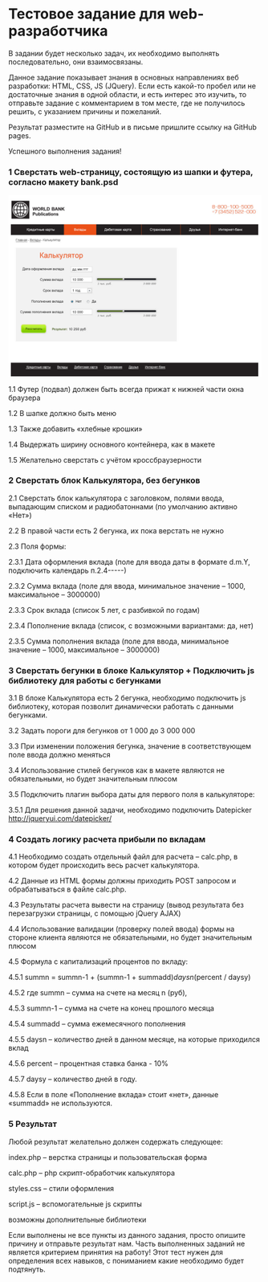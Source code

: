 Тестовое задание для web-разработчика
==========================================


В задании будет несколько задач, их необходимо выполнять последовательно, они взаимосвязаны.

Данное задание показывает знания в основных направлениях веб разработки: HTML, CSS, JS (JQuery). Если есть какой-то пробел или не достаточные знания в одной области, и есть интерес это изучить, то отправьте задание с комментарием в том месте, где не получилось решить, с указанием причины и пожеланий.

Результат разместите на GitHub и в письме пришлите ссылку на GitHub pages.

Успешного выполнения задания!

### 1	Сверстать web-страницу, состоящую из шапки и футера, согласно макету bank.psd
![](bank.jpg)

1.1 Футер (подвал) должен быть всегда прижат к нижней части окна браузера

1.2 В шапке должно быть меню

1.3 Также добавить «хлебные крошки»

1.4 Выдержать ширину основного контейнера, как в макете

1.5 Желательно сверстать с учётом кроссбраузерности

### 2 Сверстать блок Калькулятора, без бегунков

2.1 Сверстать блок калькулятора с заголовком, полями ввода, выпадающим списком и радиобатоннами (по умолчанию активно «Нет»)

2.2 В правой части есть 2 бегунка, их пока верстать не нужно

2.3 Поля формы:

2.3.1 Дата оформления вклада (поле для ввода даты в формате d.m.Y, подключить календарь п.2.4-----)
 	
2.3.2 Сумма вклада (поле для ввода, минимальное значение – 1000, максимальное – 3000000)

2.3.3 Срок вклада (список 5 лет, с разбивкой по годам)

2.3.4 Пополнение вклада (список, с возможными вариантами: да, нет)

2.3.5 Сумма пополнения вклада (поле для ввода, минимальное значение – 1000, максимальное – 3000000)

### 3	Сверстать бегунки в блоке Калькулятор + Подключить js библиотеку для работы с бегунками

3.1 В блоке Калькулятора есть 2 бегунка, необходимо подключить js библиотеку, которая позволит динамически работать с данными бегунками.

3.2 Задать пороги для бегунков от 1 000 до 3 000 000

3.3 При изменении положения бегунка, значение в соответствующем поле ввода должно меняться

3.4 Использование стилей бегунков как в макете являются не обязательными, но будет значительным плюсом

3.5	Подключить плагин выбора даты для первого поля в калькуляторе:

3.5.1 Для решения данной задачи, необходимо подключить Datepicker http://jqueryui.com/datepicker/

### 4	Создать логику расчета прибыли по вкладам

4.1 Необходимо создать отдельный файл для расчета – calc.php, в котором будет происходить весь расчет калькулятора.

4.2 Данные из HTML формы должны приходить POST запросом и обрабатываться в файле calc.php.

4.3 Результаты расчета вывести на страницу (вывод результата без перезагрузки страницы, с помощью jQuery AJAX)
 	
4.4 Использование валидации (проверку полей ввода) формы на стороне клиента являются не обязательными, но будет значительным плюсом

4.5 Формула с капитализаций процентов по вкладу:

4.5.1 summn = summn-1 + (summn-1 + summadd)*daysn*(percent / daysy)

4.5.2 где summn – сумма на счете на месяц n (руб),

4.5.3 summn-1 – сумма на счете на конец прошлого месяца

4.5.4 summadd – сумма ежемесячного пополнения

4.5.5 daysn – количество дней в данном месяце, на которые приходился вклад

4.5.6 percent – процентная ставка банка - 10%

4.5.7 daysy – количество дней в году.

4.5.8 Если в поле «Пополнение вклада» стоит «нет», данные «summadd» не используются.

### 5 Результат

Любой результат желательно должен содержать следующее:

 index.php – верстка страницы и пользовательская форма
 
 calc.php – php скрипт-обработчик калькулятора
 
 styles.css – стили оформления
 
 script.js – вспомогательные js скрипты
 
 возможны дополнительные библиотеки
 
Если выполнены не все пункты из данного задания, просто опишите причину и отправьте результат нам. Часть выполненных заданий не является критерием принятия на работу! Этот тест нужен для определения всех навыков, с пониманием какие необходимо будет подтянуть.





